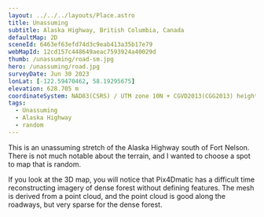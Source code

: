 ```yaml
---
layout: ../../../layouts/Place.astro
title: Unassuming
subtitle: Alaska Highway, British Columbia, Canada
defaultMap: 2D
sceneId: 6463ef63efd74d3c9eab413a35b17e79
webMapId: 12cd157c448649aeac7593924a40029d
thumb: /unassuming/road-sm.jpg
hero: /unassuming/road.jpg
surveyDate: Jun 30 2023
lonLat: [-122.59470462, 58.19295675]
elevation: 628.705 m
coordinateSystem: NAD83(CSRS) / UTM zone 10N + CGVD2013(CGG2013) height
tags:
  - Unassuming
  - Alaska Highway
  - random
---
```


This is an unassuming stretch of the Alaska Highway south of Fort Nelson. There is not much notable about the terrain, and I wanted to choose a spot to map that is random.

If you look at the 3D map, you will notice that Pix4Dmatic has a difficult time reconstructing imagery of dense forest without defining features. The mesh is derived from a point cloud, and the point cloud is good along the roadways, but very sparse for the dense forest.
